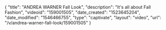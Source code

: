 {
    "title": "ANDREA WARNER Fall Look",
    "description": "It's all about Fall Fashion",
    "videoid": "159001505",
    "date_created": "1523645204",
    "date_modified": "1546466755",
    "type": "captivate",
    "layout": "video",
    "url": "\/v\/andrea-warner-fall-look\/159001505"
}
